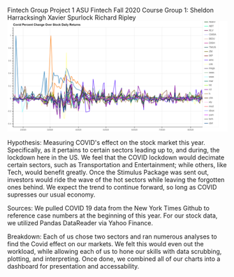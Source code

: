 Fintech Group Project 1
ASU Fintech Fall 2020 Course
Group 1:
Sheldon Harracksingh
Xavier Spurlock
Richard Ripley
![Covid rise over stock market daily returns](Images/Covid_plot.png)

Hypothesis: Measuring COVID's effect on the stock market this year. Specifically, as it pertains to certain sectors leading up to, and during, the lockdown here in the US. We feel that the COVID lockdown would decimate certain sectors, such as Transportation and Entertainment; while others, like Tech, would benefit greatly. Once the Stimulus Package was sent out, investors would ride the wave of the hot sectors while leaving the forgotten ones behind. We expect the trend to continue forward, so long as COVID supresses our usual economy.

Sources: We pulled COVID 19 data from the New York Times Github to reference case numbers at the beginning of this year. For our stock data, we utilized Pandas DataReader via Yahoo Finance.

Breakdown: Each of us chose two sectors and ran numerous analyses to find the Covid effect on our markets. We felt this would even out the workload, while allowing each of us to hone our skills with data scrubbing, plotting, and interpreting. Once done, we combined all of our charts into a dashboard for presentation and accessability.

